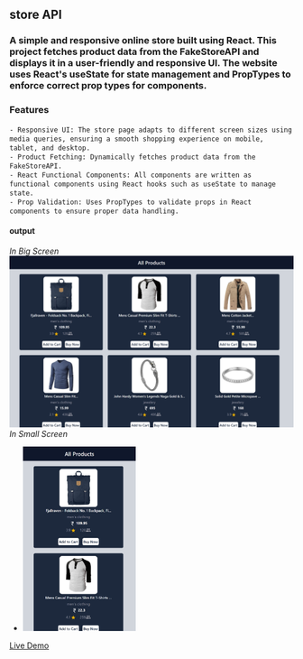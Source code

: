 ## store API
### A simple and responsive online store built using React. This project fetches product data from the FakeStoreAPI and displays it in a user-friendly and responsive UI. The website uses React's useState for state management and PropTypes to enforce correct prop types for components.

### Features
    - Responsive UI: The store page adapts to different screen sizes using media queries, ensuring a smooth shopping experience on mobile, tablet, and desktop.
    - Product Fetching: Dynamically fetches product data from the FakeStoreAPI.
    - React Functional Components: All components are written as functional components using React hooks such as useState to manage state.
    - Prop Validation: Uses PropTypes to validate props in React components to ensure proper data handling.

#### output
*In Big Screen*
![storeapi](./store-ss2%20(2).png)
*In Small Screen*
   - <img src="./store-ss1.png" width=200px>

[Live Demo](https://a-store-api.netlify.app/)